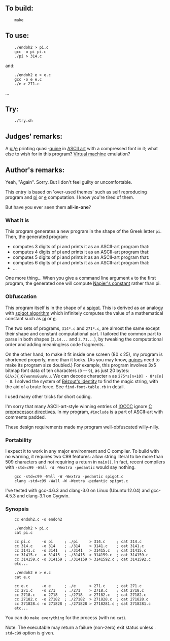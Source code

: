 ## To build:

``` <!---sh-->
    make
```


## To use:

``` <!---sh-->
    ./endoh2 > pi.c
    gcc -o pi pi.c
    ./pi > 314.c
```

and:

``` <!---sh-->
    ./endoh2 e > e.c
    gcc -o e e.c
    ./e > 271.c
```

...


## Try:

``` <!---sh-->
    ./try.sh
```


## Judges' remarks:

A
[pi](https://en.wikipedia.org/wiki/Pi)/[e](https://en.wikipedia.org/wiki/E_&#x28;mathematical_constant&#x29;)
printing quasi-[quine](https://en.wikipedia.org/wiki/Quine_&#x28;computing&#x29;) in [ASCII
art](https://en.wikipedia.org/wiki/ASCII_art) with a compressed font in it; what
else to wish for in this program? [Virtual
machine](https://en.wikipedia.org/wiki/Virtual_machine) emulation?


## Author's remarks:

Yeah, "Again".  Sorry.  But I don't feel guilty or uncomfortable.

This entry is based on 'over-used themes' such as self reproducing
program and [pi](https://en.wikipedia.org/wiki/Pi) or
[e](https://en.wikipedia.org/wiki/E_&#x28;mathematical_constant&#x29;) computation.  I
know you're tired of them.

But have you ever seen them **all-in-one**?

### What it is

This program generates a new program in the shape of the Greek letter
`pi`.  Then, the generated program:

- computes 3 digits of pi and prints it as an ASCII-art program that:
- computes 4 digits of pi and prints it as an ASCII-art program that:
- computes 5 digits of pi and prints it as an ASCII-art program that:
- computes 6 digits of pi and prints it as an ASCII-art program that:
- ...

One more thing...  When you give a command line argument `e` to the
first program, the generated one will compute [Napier's
constant](https://en.wikipedia.org/wiki/E_&#x28;mathematical_constant&#x29;)
rather than pi.


### Obfuscation

This program itself is in the shape of a
[spigot](https://en.wikipedia.org/wiki/Tap_&#x28;valve&#x29;).  This is derived as an
analogy with [spigot algorithm](https://en.wikipedia.org/wiki/Spigot_algorithm)
which infinitely computes the value of a mathematical constant such as
[pi](https://en.wikipedia.org/wiki/Pi) or
[e](https://en.wikipedia.org/wiki/E_&#x28;mathematical_constant&#x29;).

The two sets of programs, `314*.c` and `271*.c`, are almost the same
except their shape and constant computational part.  I tailored the
common part to parse in both shapes (`3.14...` and `2.71...`), by
tweaking the computational order and adding meaningless code fragments.

On the other hand, to make it fit inside one screen (80 x 25), my program is
shortened properly, more than it looks.  (As you may know,
[quines](https://en.wikipedia.org/wiki/Quine_&#x28;computing&#x29;) need to make its
program size doubled.) For example, this program involves 3x5 bitmap font data
of ten characters (`0` -- `9`), as just 20 bytes: `G1%xJ{;Q7wunmuGuu%uu`.  We
can decode character `n` as `275*s[n+10] - 8*s[n] - 8`.  I solved the system of
[Bézout's identity](https://en.wikipedia.org/wiki/B%C3%A9zout%27s_identity) to
find the magic string, with the aid of a brute force.  See `find-font-table.rb`
in detail.

I used many other tricks for short coding.

I'm sorry that many ASCII-art-style winning entries of
[IOCCC](../../years.html) ignore [C preprocessor
directives](https://en.wikipedia.org/wiki/C_preprocessor).  In my program,
`#include` is a part of ASCII-art with comments padded.

These design requirements made my program well-obfuscated
willy-nilly.


### Portability

I expect it to work in any major environment and C compiler.  To build with no
warning, it requires two C99 features: allow string literal to be more than 509
characters and not requiring a return in `main()`.  In fact, recent compilers
with `-std=c99 -Wall -W -Wextra -pedantic` would say nothing.


``` <!---sh-->
    gcc -std=c99 -Wall -W -Wextra -pedantic spigot.c
    clang -std=c99 -Wall -W -Wextra -pedantic spigot.c
```

I've tested with gcc-4.6.3 and clang-3.0 on Linux (Ubuntu 12.04)
and gcc-4.5.3 and clang-3.1 on Cygwin.


### Synopsis

``` <!---sh-->
    cc endoh2.c -o endoh2

    ./endoh2 > pi.c
    cat pi.c

    cc pi.c     -o pi     ; ./pi     > 314.c     ; cat 314.c
    cc 314.c    -o 314    ; ./314    > 3141.c    ; cat 3141.c
    cc 3141.c   -o 3141   ; ./3141   > 31415.c   ; cat 31415.c
    cc 31415.c  -o 31415  ; ./31415  > 314159.c  ; cat 314159.c
    cc 314159.c -o 314159 ; ./314159 > 3141592.c ; cat 3141592.c
    etc...

    ./endoh2 e > e.c
    cat e.c

    cc e.c      -o e      ; ./e      > 271.c     ; cat 271.c
    cc 271.c    -o 271    ; ./271    > 2718.c    ; cat 2718.c
    cc 2718.c   -o 2718   ; ./2718   > 27182.c   ; cat 27182.c
    cc 27182.c  -o 27182  ; ./27182  > 271828.c  ; cat 271828.c
    cc 271828.c -o 271828 ; ./271828 > 2718281.c ; cat 2718281.c
    etc...
```

You can do `make everything` for the process (with no `cat`).

Note: The executable may return a failure (non-zero) exit status
unless `-std=c99` option is given.


<!--

    Copyright © 1984-2024 by Landon Curt Noll. All Rights Reserved.

    You are free to share and adapt this file under the terms of this license:

	Creative Commons Attribution-ShareAlike 4.0 International (CC BY-SA 4.0)

    For more information, see:

	https://creativecommons.org/licenses/by-sa/4.0/

-->
